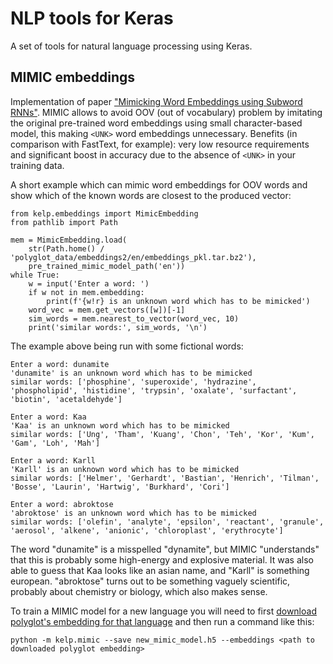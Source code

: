 NLP tools for Keras
===================
A set of tools for natural language processing using Keras.

MIMIC embeddings
----------------
Implementation of paper ["Mimicking Word Embeddings using Subword RNNs"](https://arxiv.org/abs/1707.06961).
MIMIC allows to avoid OOV (out of vocabulary) problem by imitating the original
pre-trained word embeddings using small character-based model, this making
`<UNK>` word embeddings unnecessary. Benefits
(in comparison with FastText, for example): very low resource
requirements and significant boost in accuracy due to the absence of `<UNK>`
in your training data.

A short example which can mimic word embeddings for OOV words and show
which of the known words are closest to the produced vector:

    from kelp.embeddings import MimicEmbedding
    from pathlib import Path
    
    mem = MimicEmbedding.load(
        str(Path.home() / 'polyglot_data/embeddings2/en/embeddings_pkl.tar.bz2'),
        pre_trained_mimic_model_path('en'))
    while True:
        w = input('Enter a word: ')
        if w not in mem.embedding:
            print(f'{w!r} is an unknown word which has to be mimicked')
        word_vec = mem.get_vectors([w])[-1]
        sim_words = mem.nearest_to_vector(word_vec, 10)
        print('similar words:', sim_words, '\n')

The example above being run with some fictional words:

    Enter a word: dunamite
    'dunamite' is an unknown word which has to be mimicked
    similar words: ['phosphine', 'superoxide', 'hydrazine', 'phospholipid', 'histidine', 'trypsin', 'oxalate', 'surfactant', 'biotin', 'acetaldehyde']

    Enter a word: Kaa
    'Kaa' is an unknown word which has to be mimicked
    similar words: ['Ung', 'Tham', 'Kuang', 'Chon', 'Teh', 'Kor', 'Kum', 'Gam', 'Loh', 'Mah']
    
    Enter a word: Karll
    'Karll' is an unknown word which has to be mimicked
    similar words: ['Helmer', 'Gerhardt', 'Bastian', 'Henrich', 'Tilman', 'Bosse', 'Laurin', 'Hartwig', 'Burkhard', 'Cori']
    
    Enter a word: abroktose
    'abroktose' is an unknown word which has to be mimicked
    similar words: ['olefin', 'analyte', 'epsilon', 'reactant', 'granule', 'aerosol', 'alkene', 'anionic', 'chloroplast', 'erythrocyte']

The word "dunamite" is a misspelled "dynamite", but MIMIC "understands" that this
is probably some high-energy and explosive material.
It was also able to guess that Kaa looks like an asian name, and "Karll" is something european.
"abroktose" turns out to be something vaguely scientific, probably about chemistry or biology,
which also makes sense.

To train a MIMIC model for a new language you will need to first [download
polyglot's embedding for that language](http://polyglot.readthedocs.io/en/latest/Download.html)
and then run a command like this:

    python -m kelp.mimic --save new_mimic_model.h5 --embeddings <path to downloaded polyglot embedding>

